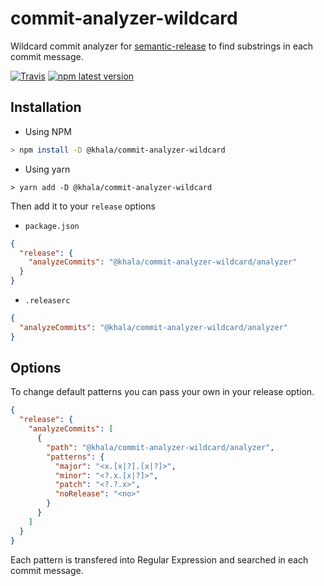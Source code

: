 # commit-analyzer-wildcard
Wildcard commit analyzer for [semantic-release](https://github.com/semantic-release/semantic-release) to find substrings in each commit message.

[![Travis](https://img.shields.io/travis/karelhala/commit-analyzer-wildcard.svg)](https://travis-ci.org/karelhala/commit-analyzer-wildcard)
[![npm latest version](https://img.shields.io/npm/v/@khala/commit-analyzer-wildcard/latest.svg)](https://www.npmjs.com/package/@khala/commit-analyzer-wildcard)

## Installation
* Using NPM
```bash
> npm install -D @khala/commit-analyzer-wildcard
```
* Using yarn
```
> yarn add -D @khala/commit-analyzer-wildcard
```

Then add it to your `release` options

* `package.json`
```JSON
{
  "release": {
    "analyzeCommits": "@khala/commit-analyzer-wildcard/analyzer"
  }
}
```
* `.releaserc`
```JSON
{
  "analyzeCommits": "@khala/commit-analyzer-wildcard/analyzer"  
}
```
## Options

To change default patterns you can pass your own in your release option.
```JSON
{
  "release": {
    "analyzeCommits": [
      {
        "path": "@khala/commit-analyzer-wildcard/analyzer",
        "patterns": {
          "major": "<x.[x|?].[x|?]>",
          "minor": "<?.x.[x|?]>",
          "patch": "<?.?.x>",
          "noRelease": "<no>"
        } 
      }
    ]
  }
}
```

Each pattern is transfered into Regular Expression and searched in each commit message.